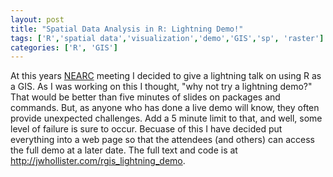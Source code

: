 ```yaml
---
layout: post
title: "Spatial Data Analysis in R: Lightning Demo!"
tags: ['R','spatial data','visualization','demo','GIS','sp', 'raster']
categories: ['R', 'GIS']
---
```


At this years [NEARC](http://northeastarc.org/2015/index.html) meeting I decided to give a lightning talk on using R as a GIS.  As I was working on this I thought, "why not try a lightning demo?"  That would be better than five minutes of slides on packages and commands.  But, as anyone who has done a live demo will know, they often provide unexpected challenges.  Add a 5 minute limit to that, and well, some level of failure is sure to occur.  Becuase of this I have decided put everything into a web page so that the attendees (and others) can access the full demo at a later date.  The full text and code is at <http://jwhollister.com/rgis_lightning_demo>.



